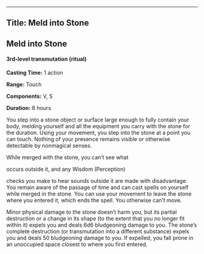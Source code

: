 -------------------------
Title: Meld into Stone
-------------------------

## Meld into Stone

#### 3rd-level transmutation (ritual)


**Casting Time:** 1 action 

**Range:** Touch 

**Components:** V, S 

**Duration:** 8 hours


You step into a stone object or surface large enough to fully contain
your body, melding yourself and all the equipment you carry with the
stone for the duration. Using your movement, you step into the stone at
a point you can touch. Nothing of your presence remains visible or
otherwise detectable by nonmagical senses.

While merged with the stone, you can’t see what

occurs outside it, and any Wisdom (Perception)

checks you make to hear sounds outside it are made with disadvantage.
You remain aware of the passage of time and can cast spells on yourself
while merged in the stone. You can use your movement to leave the stone
where you entered it, which ends the spell. You otherwise can’t move.

Minor physical damage to the stone doesn’t harm you, but its partial
destruction or a change in its shape (to the extent that you no longer
fit within it) expels you and deals 6d6 bludgeoning damage to you. The
stone’s complete destruction (or transmutation into a different
substance) expels you and deals 50 bludgeoning damage to you. If
expelled, you fall prone in an unoccupied space closest to where you
first entered.


